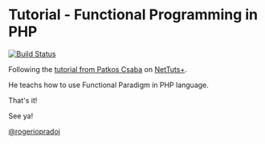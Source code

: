 Tutorial - Functional Programming in PHP
========================================

[![Build Status](https://travis-ci.org/rogeriopradoj/tuto-functional-php.png?branch=master)](https://travis-ci.org/rogeriopradoj/tuto-functional-php)

Following the [tutorial from Patkos Csaba](http://net.tutsplus.com/tutorials/php/functional-programming-in-php/) on [NetTuts+](http://net.tutsplus.com/).

He teachs how to use Functional Paradigm in PHP language.

That's it!

See ya!

[@rogeriopradoj](https://github.com/rogeriopradoj)
